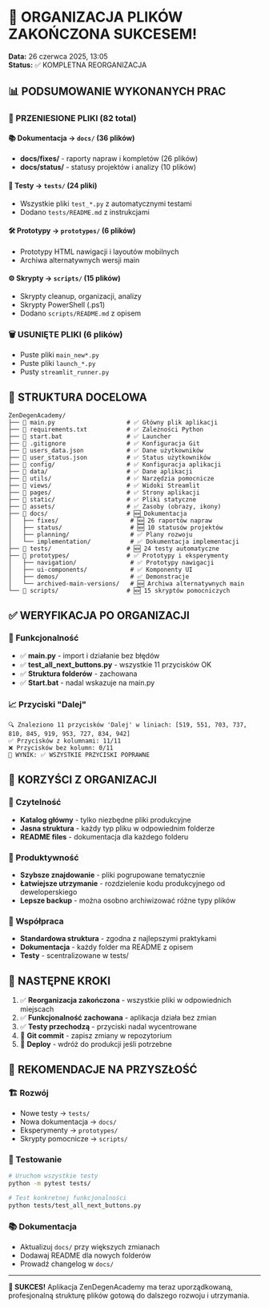 # 🎉 ORGANIZACJA PLIKÓW ZAKOŃCZONA SUKCESEM!

**Data:** 26 czerwca 2025, 13:05  
**Status:** ✅ KOMPLETNA REORGANIZACJA

## 📊 PODSUMOWANIE WYKONANYCH PRAC

### 🚚 PRZENIESIONE PLIKI (82 total)

#### 📚 Dokumentacja → `docs/` (36 plików)
- **docs/fixes/** - raporty napraw i kompletów (26 plików)
- **docs/status/** - statusy projektów i analizy (10 plików)

#### 🧪 Testy → `tests/` (24 pliki)
- Wszystkie pliki `test_*.py` z automatycznymi testami
- Dodano `tests/README.md` z instrukcjami

#### 🛠️ Prototypy → `prototypes/` (6 plików)
- Prototypy HTML nawigacji i layoutów mobilnych
- Archiwa alternatywnych wersji main

#### ⚙️ Skrypty → `scripts/` (15 plików)
- Skrypty cleanup, organizacji, analizy
- Skrypty PowerShell (.ps1)
- Dodano `scripts/README.md` z opisem

### 🗑️ USUNIĘTE PLIKI (6 plików)
- Puste pliki `main_new*.py`
- Puste pliki `launch_*.py`
- Pusty `streamlit_runner.py`

## 🎯 STRUKTURA DOCELOWA

```
ZenDegenAcademy/
├── 📄 main.py                    # ✅ Główny plik aplikacji
├── 📄 requirements.txt           # ✅ Zależności Python
├── 📄 start.bat                  # ✅ Launcher
├── 📄 .gitignore                 # ✅ Konfiguracja Git
├── 📄 users_data.json            # ✅ Dane użytkowników
├── 📄 user_status.json           # ✅ Status użytkowników
├── 📁 config/                    # ✅ Konfiguracja aplikacji
├── 📁 data/                      # ✅ Dane aplikacji
├── 📁 utils/                     # ✅ Narzędzia pomocnicze
├── 📁 views/                     # ✅ Widoki Streamlit
├── 📁 pages/                     # ✅ Strony aplikacji
├── 📁 static/                    # ✅ Pliki statyczne
├── 📁 assets/                    # ✅ Zasoby (obrazy, ikony)
├── 📁 docs/                      # 🆕 Dokumentacja
│   ├── fixes/                    # 🆕 26 raportów napraw
│   ├── status/                   # 🆕 10 statusów projektów
│   ├── planning/                 # ✅ Plany rozwoju
│   └── implementation/           # ✅ Dokumentacja implementacji
├── 📁 tests/                     # 🆕 24 testy automatyczne
├── 📁 prototypes/                # ✅ Prototypy i eksperymenty
│   ├── navigation/               # ✅ Prototypy nawigacji
│   ├── ui-components/            # ✅ Komponenty UI
│   ├── demos/                    # ✅ Demonstracje
│   └── archived-main-versions/   # 🆕 Archiwa alternatywnych main
└── 📁 scripts/                   # 🆕 15 skryptów pomocniczych
```

## ✅ WERYFIKACJA PO ORGANIZACJI

### 🔧 Funkcjonalność
- ✅ **main.py** - import i działanie bez błędów
- ✅ **test_all_next_buttons.py** - wszystkie 11 przycisków OK
- ✅ **Struktura folderów** - zachowana
- ✅ **Start.bat** - nadal wskazuje na main.py

### 📈 Przyciski "Dalej" 
```
🔍 Znaleziono 11 przycisków 'Dalej' w liniach: [519, 551, 703, 737, 810, 845, 919, 953, 727, 834, 942]
✅ Przycisków z kolumnami: 11/11
❌ Przycisków bez kolumn: 0/11
🎯 WYNIK: ✅ WSZYSTKIE PRZYCISKI POPRAWNE
```

## 🎯 KORZYŚCI Z ORGANIZACJI

### 🧹 Czytelność
- **Katalog główny** - tylko niezbędne pliki produkcyjne
- **Jasna struktura** - każdy typ pliku w odpowiednim folderze
- **README files** - dokumentacja dla każdego folderu

### 🚀 Produktywność  
- **Szybsze znajdowanie** - pliki pogrupowane tematycznie
- **Łatwiejsze utrzymanie** - rozdzielenie kodu produkcyjnego od deweloperskiego
- **Lepsze backup** - można osobno archiwizować różne typy plików

### 👥 Współpraca
- **Standardowa struktura** - zgodna z najlepszymi praktykami
- **Dokumentacja** - każdy folder ma README z opisem
- **Testy** - scentralizowane w tests/

## 🔄 NASTĘPNE KROKI

1. ✅ **Reorganizacja zakończona** - wszystkie pliki w odpowiednich miejscach
2. ✅ **Funkcjonalność zachowana** - aplikacja działa bez zmian
3. ✅ **Testy przechodzą** - przyciski nadal wycentrowane
4. 🔄 **Git commit** - zapisz zmiany w repozytorium
5. 🔄 **Deploy** - wdróż do produkcji jeśli potrzebne

## 📝 REKOMENDACJE NA PRZYSZŁOŚĆ

### 🏗️ Rozwój
- Nowe testy → `tests/`
- Nowa dokumentacja → `docs/`
- Eksperymenty → `prototypes/`
- Skrypty pomocnicze → `scripts/`

### 🧪 Testowanie
```bash
# Uruchom wszystkie testy
python -m pytest tests/

# Test konkretnej funkcjonalności
python tests/test_all_next_buttons.py
```

### 📚 Dokumentacja
- Aktualizuj `docs/` przy większych zmianach
- Dodawaj README dla nowych folderów
- Prowadź changelog w `docs/`

---

**🎉 SUKCES!** Aplikacja ZenDegenAcademy ma teraz uporządkowaną, profesjonalną strukturę plików gotową do dalszego rozwoju i utrzymania.

